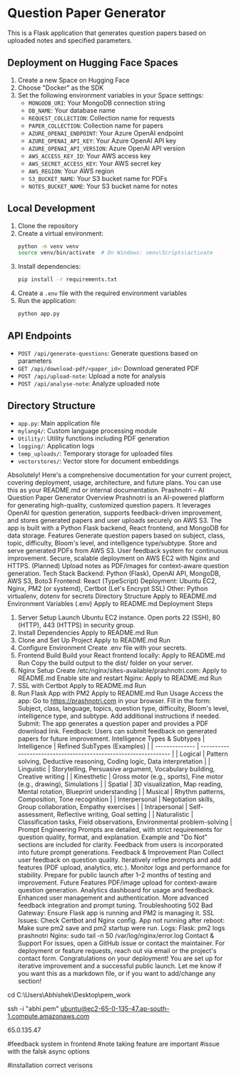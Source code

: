 # Question Paper Generator

This is a Flask application that generates question papers based on uploaded notes and specified parameters.

## Deployment on Hugging Face Spaces

1. Create a new Space on Hugging Face
2. Choose "Docker" as the SDK
3. Set the following environment variables in your Space settings:
   - `MONGODB_URI`: Your MongoDB connection string
   - `DB_NAME`: Your database name
   - `REQUEST_COLLECTION`: Collection name for requests
   - `PAPER_COLLECTION`: Collection name for papers
   - `AZURE_OPENAI_ENDPOINT`: Your Azure OpenAI endpoint
   - `AZURE_OPENAI_API_KEY`: Your Azure OpenAI API key
   - `AZURE_OPENAI_API_VERSION`: Azure OpenAI API version
   - `AWS_ACCESS_KEY_ID`: Your AWS access key
   - `AWS_SECRET_ACCESS_KEY`: Your AWS secret key
   - `AWS_REGION`: Your AWS region
   - `S3_BUCKET_NAME`: Your S3 bucket name for PDFs
   - `NOTES_BUCKET_NAME`: Your S3 bucket name for notes

## Local Development

1. Clone the repository
2. Create a virtual environment:
   ```bash
   python -m venv venv
   source venv/bin/activate  # On Windows: venv\Scripts\activate
   ```
3. Install dependencies:
   ```bash
   pip install -r requirements.txt
   ```
4. Create a `.env` file with the required environment variables
5. Run the application:
   ```bash
   python app.py
   ```

## API Endpoints

- `POST /api/generate-questions`: Generate questions based on parameters
- `GET /api/download-pdf/<paper_id>`: Download generated PDF
- `POST /api/upload-note`: Upload a note for analysis
- `POST /api/analyse-note`: Analyze uploaded note

## Directory Structure

- `app.py`: Main application file
- `mylang4/`: Custom language processing module
- `Utility/`: Utility functions including PDF generation
- `logging/`: Application logs
- `temp_uploads/`: Temporary storage for uploaded files
- `vectorstores/`: Vector store for document embeddings

Absolutely! Here's a comprehensive documentation for your current project, covering deployment, usage, architecture, and future plans. You can use this as your README.md or internal documentation.
Prashnotri – AI Question Paper Generator
Overview
Prashnotri is an AI-powered platform for generating high-quality, customized question papers. It leverages OpenAI for question generation, supports feedback-driven improvement, and stores generated papers and user uploads securely on AWS S3. The app is built with a Python Flask backend, React frontend, and MongoDB for data storage.
Features
Generate question papers based on subject, class, topic, difficulty, Bloom's level, and intelligence type/subtype.
Store and serve generated PDFs from AWS S3.
User feedback system for continuous improvement.
Secure, scalable deployment on AWS EC2 with Nginx and HTTPS.
(Planned) Upload notes as PDF/images for context-aware question generation.
Tech Stack
Backend: Python (Flask), OpenAI API, MongoDB, AWS S3, Boto3
Frontend: React (TypeScript)
Deployment: Ubuntu EC2, Nginx, PM2 (or systemd), Certbot (Let's Encrypt SSL)
Other: Python virtualenv, dotenv for secrets
Directory Structure
Apply to README.md
Environment Variables (.env)
Apply to README.md
Deployment Steps
1. Server Setup
Launch Ubuntu EC2 instance.
Open ports 22 (SSH), 80 (HTTP), 443 (HTTPS) in security group.
2. Install Dependencies
Apply to README.md
Run
3. Clone and Set Up Project
Apply to README.md
Run
4. Configure Environment
Create .env file with your secrets.
5. Frontend Build
Build your React frontend locally:
Apply to README.md
Run
Copy the build output to the dist/ folder on your server.
6. Nginx Setup
Create /etc/nginx/sites-available/prashnotri.com:
Apply to README.md
Enable site and restart Nginx:
Apply to README.md
Run
7. SSL with Certbot
Apply to README.md
Run
8. Run Flask App with PM2
Apply to README.md
Run
Usage
Access the app:
Go to https://prashnotri.com in your browser.
Fill in the form:
Subject, class, language, topics, question type, difficulty, Bloom's level, intelligence type, and subtype.
Add additional instructions if needed.
Submit:
The app generates a question paper and provides a PDF download link.
Feedback:
Users can submit feedback on generated papers for future improvement.
Intelligence Types & Subtypes
| Intelligence | Refined SubTypes (Examples) |
| -------------- | --------------------------------------------------------------- |
| Logical | Pattern solving, Deductive reasoning, Coding logic, Data interpretation |
| Linguistic | Storytelling, Persuasive argument, Vocabulary building, Creative writing |
| Kinesthetic | Gross motor (e.g., sports), Fine motor (e.g., drawing), Simulations |
| Spatial | 3D visualization, Map reading, Mental rotation, Blueprint understanding |
| Musical | Rhythm patterns, Composition, Tone recognition |
| Interpersonal | Negotiation skills, Group collaboration, Empathy exercises |
| Intrapersonal | Self-assessment, Reflective writing, Goal setting |
| Naturalistic | Classification tasks, Field observations, Environmental problem-solving |
Prompt Engineering
Prompts are detailed, with strict requirements for question quality, format, and explanation.
Example and "Do Not" sections are included for clarity.
Feedback from users is incorporated into future prompt generations.
Feedback & Improvement Plan
Collect user feedback on question quality.
Iteratively refine prompts and add features (PDF upload, analytics, etc.).
Monitor logs and performance for stability.
Prepare for public launch after 1–2 months of testing and improvement.
Future Features
PDF/image upload for context-aware question generation.
Analytics dashboard for usage and feedback.
Enhanced user management and authentication.
More advanced feedback integration and prompt tuning.
Troubleshooting
502 Bad Gateway: Ensure Flask app is running and PM2 is managing it.
SSL Issues: Check Certbot and Nginx config.
App not running after reboot: Make sure pm2 save and pm2 startup were run.
Logs:
Flask: pm2 logs prashnotri
Nginx: sudo tail -n 50 /var/log/nginx/error.log
Contact & Support
For issues, open a GitHub issue or contact the maintainer.
For deployment or feature requests, reach out via email or the project's contact form.
Congratulations on your deployment!
You are set up for iterative improvement and a successful public launch.
Let me know if you want this as a markdown file, or if you want to add/change any section!


cd C:\Users\Abhishek\Desktop\pem_work

ssh -i "abhi.pem" ubuntu@ec2-65-0-135-47.ap-south-1.compute.amazonaws.com

65.0.135.47

 #feedback system in frontend
 #note taking feature are important
 #issue with the falsk async options

 #installation correct verisons

 
 

